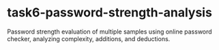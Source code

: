 # task6-password-strength-analysis
Password strength evaluation of multiple samples using online password checker, analyzing complexity, additions, and deductions.

